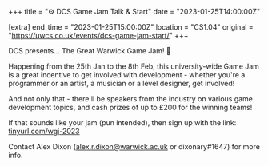 +++
title = "⚙️ DCS Game Jam Talk & Start"
date = "2023-01-25T14:00:00Z"

[extra]
end_time = "2023-01-25T15:00:00Z"
location = "CS1.04"
original = "https://uwcs.co.uk/events/dcs-game-jam-start/"
+++

DCS presents... The Great Warwick Game Jam! 🍓

Happening from the 25th Jan to the 8th Feb, this university-wide Game Jam is a great incentive to get involved with development - whether you're a programmer or an artist, a musician or a level designer, get involved!

And not only that - there'll be speakers from the industry on various game development topics, and cash prizes of up to £200 for the winning teams!

If that sounds like your jam (pun intended), then sign up with the link: [tinyurl.com/wgj-2023](https://tinyurl.com/wgj-2023)

Contact Alex Dixon (alex.r.dixon@warwick.ac.uk or dixonary#1647) for more info.
